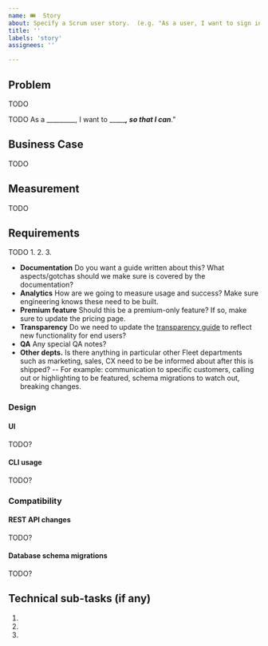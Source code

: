 ```yaml
---
name: 🎟  Story
about: Specify a Scrum user story.  (e.g. "As a user, I want to sign in with SSO.")
title: ''
labels: 'story'
assignees: ''

---
```

## Problem

TODO
<!-- 
Motivate this feature by describing what is the user's problem. 
- Who are the affected users? 
- What is the current situation? Why does the current situation hurt? 
- What are they doing right now to resolve this issue? Why is this so bad?
- How many users does this affect? How do you know? Share metrics or links to videos. 
-->

TODO
As a _________, 
I want to ________________, 
so that I can___________."

<!--
Things to consider:
- What screen are they looking at?  (`As an observer on the host details page…`)
- What do they want to do? (`As an observer on the host details page, I want to run a permitted query.`) 
-->

## Business Case

TODO
<!--
Why should Fleet work on this problem? How does this contribute to our reaching our strategic goals?
-->

## Measurement
TODO
<!--
- How will we know that the problem has been solved or improved? 
- What is the current state of the measurement?
- What measurements do you need to implement? 
-->

## Requirements

TODO
1.
2.
3.

<!-- Things we tend to forget about -->
- **Documentation** Do you want a guide written about this? What aspects/gotchas should we make sure is covered by the documentation?
- **Analytics** How are we going to measure usage and success? Make sure engineering knows these need to be built.
- **Premium feature** Should this be a premium-only feature? If so, make sure to update the pricing page.
- **Transparency** Do we need to update the [transparency guide](https://fleetdm.com/transparency) to reflect new functionality for end users?
- **QA** Any special QA notes?
- **Other depts.** Is there anything in particular other Fleet departments such as marketing, sales, CX need to be be informed about after this is shipped?
-- For example: communication to specific customers, calling out or highlighting to be featured, schema migrations to watch out, breaking changes. 


### Design

#### UI

TODO?
<!-- Insert the link to the relevant Figma file. Remove this section if there are no changes to the user interface. -->

#### CLI usage

TODO?
<!-- Specify what changes to the CLI usage are required. Remove this section if there are no changes to the CLI. -->


### Compatibility
#### REST API changes

TODO?
<!-- Specify what changes to the API are required.Remove this section if there are no changes necessary. -->

#### Database schema migrations

TODO?
<!-- Specify what changes to the database schema are required. Remove this section if there are no changes necessary. -->

## Technical sub-tasks (if any)
1.
2.
3.
